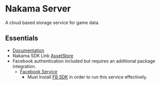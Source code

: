 # Nakama Server

A cloud based storage service for game data.

## Essentials
* [Documentation](https://heroiclabs.com/docs/nakama/getting-started/)
* Nakama SDK Link [AssetStore](https://assetstore.unity.com/packages/tools/network/nakama-81338)
* Facebook authentication included but requires an additional package integration.
  * [Facebook Service](http://167.86.67.197:4873/-/web/detail/com.mrzee.scriptableobject.integrations.facebookservice)
    * Must Install [FB SDK](https://developers.facebook.com/docs/unity/) in order to run this service effectively.